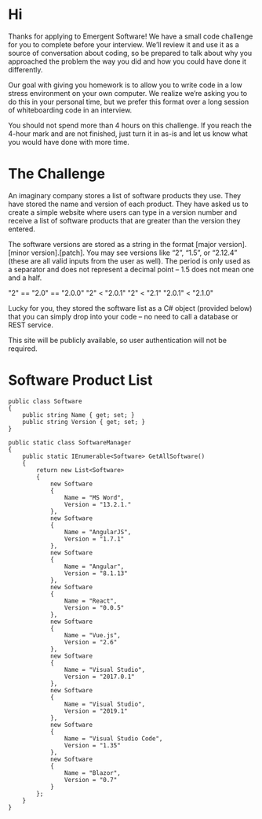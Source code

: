 # Hi #
Thanks for applying to Emergent Software! We have a small code challenge for you to complete before your interview. We’ll review it and use it as a source of conversation about coding, so be prepared to talk about why you approached the problem the way you did and how you could have done it differently. 

Our goal with giving you homework is to allow you to write code in a low stress environment on your own computer. We realize we’re asking you to do this in your personal time, but we prefer this format over a long session of whiteboarding code in an interview.

You should not spend more than 4 hours on this challenge. If you reach the 4-hour mark and are not finished, just turn it in as-is and let us know what you would have done with more time.

# The Challenge #
An imaginary company stores a list of software products they use. They have stored the name and version of each product. They have asked us to create a simple website where users can type in a version number and receive a list of software products that are greater than the version they entered.

The software versions are stored as a string in the format [major version].[minor version].[patch]. You may see versions like “2”, “1.5”, or “2.12.4” (these are all valid inputs from the user as well). The period is only used as a separator and does not represent a decimal point – 1.5 does not mean one and a half. 

"2" == "2.0" == "2.0.0"
"2" < "2.0.1"
"2" < "2.1"
"2.0.1" < "2.1.0"

Lucky for you, they stored the software list as a C# object (provided below) that you can simply drop into your code – no need to call a database or REST service.

This site will be publicly available, so user authentication will not be required.

# Software Product List #

    public class Software
    {
        public string Name { get; set; }
        public string Version { get; set; }
    }

    public static class SoftwareManager
    {
        public static IEnumerable<Software> GetAllSoftware()
        {
            return new List<Software>
            {
                new Software
                {
                    Name = "MS Word",
                    Version = "13.2.1."
                },
                new Software
                {
                    Name = "AngularJS",
                    Version = "1.7.1"
                },
                new Software
                {
                    Name = "Angular",
                    Version = "8.1.13"
                },
                new Software
                {
                    Name = "React",
                    Version = "0.0.5"
                },
                new Software
                {
                    Name = "Vue.js",
                    Version = "2.6"
                },
                new Software
                {
                    Name = "Visual Studio",
                    Version = "2017.0.1"
                },
                new Software
                {
                    Name = "Visual Studio",
                    Version = "2019.1"
                },
                new Software
                {
                    Name = "Visual Studio Code",
                    Version = "1.35"
                },
                new Software
                {
                    Name = "Blazor",
                    Version = "0.7"
                }
            };
        }
    }